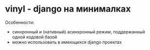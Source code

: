 # vinyl - django на минималках

Особенности:

- синхронный и (нативный) асинхронный режим, поддержанный одной кодовой базой
- можно использовать в имеющихся django проектах
